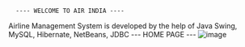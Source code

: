       ---- WELCOME TO AIR INDIA ----
Airline Management System is developed by the help of Java Swing, MySQL, Hibernate, NetBeans, JDBC
                                       --- HOME PAGE ---
![image](https://github.com/user-attachments/assets/9acc6265-bf96-4de5-b2af-b41e0c3ef09b)
